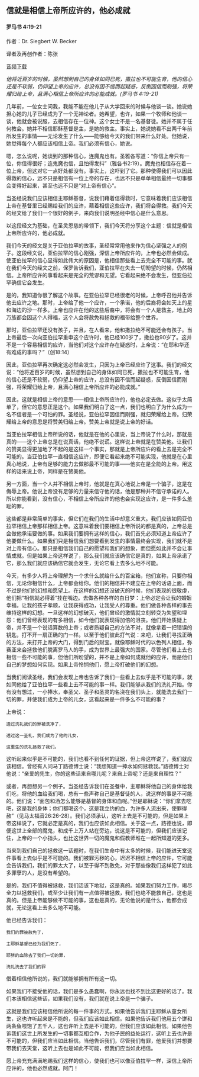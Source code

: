 ﻿## 信就是相信上帝所应许的，他必成就

#### 罗马书 4:19-21

作者：Dr. Siegbert W. Becker

译者及再创作者：陈张

[音频下载](https://link.jscdn.cn/1drv/aHR0cHM6Ly8xZHJ2Lm1zL3UvcyFBaW5LWUhaYVJhLW5sa2YyRlUweWg4M3NjWHdBP2U9b3ZTVGxi.mp3)  

*他将近百岁的时候，虽然想到自己的身体如同已死，撒拉也不可能生育，他的信心还是不软弱，仍仰望上帝的应许，总没有因不信而起疑惑，反倒因信而刚强，将荣耀归给上帝，且满心相信上帝所应许的必能成就。(罗马书 4:19-21)*

几年前，一位女士问我，我能不能在他儿子从大学回来的时候与他谈一谈。她说她担心她的儿子已经成为了一个无神论者。她希望，也许，如果一个牧师和他谈一谈，他就会被说服，去相信存在一位神。这个女士不是一名基督徒。她并不属于任何教会。她并不相信耶稣基督是主，是她的救主。事实上，她说她看不出两千年前所发生的事情——无论发生了什么——能够给今天的我们带来什么好处。但她说，她觉得每个人都应该相信上帝。我们必须有信心，她说。

嗯，怎么说呢，她谈到的那种信心，连魔鬼也有。圣雅各写道：“你信上帝只有一位，你信得很好；连鬼魔也信，且怕得发抖”（雅各书2:19）。魔鬼也相信存在着一位上帝，但这对它一点好处都没有。事实上，这吓到了它。那种使得我们可以因此得救的信心，远不只是相信有一位上帝的存在，也远不只是单单相信最终一切事都会变得好起来，甚至也远不只是“对上帝有信心”。

当圣经说我们应该相信主耶稣基督，说我们藉着信得救时，它意味着我们应该相信上帝在基督里已经赐给我们的应许，藉着相信这些应许，我们将会得救。我们今天的经文给了我们一个很好的例子，来向我们说明圣经中信心是什么意思。

以这段经文为基础，在圣灵恩慈的带领下，我们今天将分享这个主题：信就是相信上帝所应许的，他必成就。

我们今天的经文是关于亚伯拉罕的故事，圣经常常用他来作为信心坚强之人的例子。这段经文说，亚伯拉罕的信心刚强，深信上帝所应许的，上帝也必然会做成。使亚伯拉罕的信心显得如此伟大的原因是，他相信那些看上去完全不可能的事。就在我们今天的经文之前，保罗告诉我们，亚伯拉罕在失去一切盼望的时候，仍然相信。上帝所应许的事看起来是完全的荒谬和无望。它看起来绝不会发生，但亚伯拉罕确信它会发生。

是的，我知道你很了解这个故事。在亚伯拉罕已经很老的时候，上帝呼召他并告诉他去应许之地。那时，上帝给了他一个应许，一个承诺，他的后裔将会如天上的星和海边的沙一样多。上帝也应许在他的这些后裔中，将会有一个人是救主，地上的万族都会因这个人得福，这个人会将赦免和拯救的福带给整个世界。

那时，亚伯拉罕还没有孩子，并且，在人看来，他和撒拉绝不可能还会有孩子。当上帝最后一次向亚伯拉罕重申这个应许时，他已经100岁了，撒拉也90岁了。这并不是一个容易相信的应许，当他们对这个应许存在疑惑时，上帝说：“在耶和华还有难成的事吗？”（创18:14）

因此，亚伯拉罕再次确定这必然会发生，只因为上帝已经应许了这事。我们的经文说：“他将近百岁的时候，虽然想到自己的身体如同已死，撒拉也不可能生育，他的信心还是不软弱，仍仰望上帝的应许，总没有因不信而起疑惑，反倒因信而刚强，将荣耀归给上帝，且满心相信上帝所应许的必能成就。”

因此，这就是相信上帝的意思——相信上帝所应许的，他也必定去做。这似乎太简单了，但它的意思正是这个。如果我们明白了这一点，我们也明白了为什么成为一名不信者是一个可怕的罪。圣经说，亚伯拉罕因信而刚强，就归荣耀给上帝。归荣耀给上帝的意思是将赞美归给上帝。赞美上帝就是说上帝的好话。

当亚伯拉罕相信上帝所说的话，他就是在他的心里说，当上帝说了什么时，那就是真的——这个上帝总是在说真话，他绝不说谎。这样说上帝就是在赞美他。让我们的赞美显得更加地了不起的是这样一个事实，那就是上帝所应许的看上去是完全不可能的。当亚伯拉罕一直相信这应许，即便它看起来绝不可能实现，他就是在心里真心地说，上帝有足够的能力去做那最不可能的事——他实在是全能的上帝。用这样的话来说上帝，同样是在赞美他。

另一方面，当一个人并不相信上帝时，他就是在真心地说上帝是一个骗子，这是在侮辱上帝。他说上帝没有足够的力量来信守他的话，他是那种并不信守承诺的人。所以你能看到，没有信心，不相信上帝所应许的他也会实现这应许，是一件多么羞耻的罪。

这些都是非常简单的事实，但它们在我们的生活中却意义重大。我们应该如同亚伯拉罕相信上帝那样相信上帝。这意味着我们要相信上帝所说的都是真的，上帝总是会做他承诺要做的事。如果我们要拥有这样的信心，我们首先必须知道上帝应许了他要做什么。如果我们只是相信我们想要看到发生的事情最终会实现，我们就不是对上帝有信心。那只是相信我们自己的愿望和我们的想象，而但愿如此并不会让事情成就。但是如果上帝这样说了，那么我们就应该确信它是真的，如果上帝承诺了它，那么我们就应该确信它就会发生，无论它看上去多么地不可能。

今天，有多少人将上帝理解为一个求什么就给什么的百宝箱，他们宣称，只要你相信，无论你相信什么，上帝都会给你。他们的相信并不建立在上帝的话语上面，而不过是他们的幻想和愿望上。在这样的幻想还没破灭的时候，他们表现的很敬虔，他们把“相信就必得着”挂在嘴边。去做各种各样的白日梦：上帝必定会让我的婚姻幸福，让我的孩子孝顺，让我获得成功，让我受人的尊重。他们做各种各样的事去维持这样的幻想。一旦这样的幻想破灭，他们曾经的激情就立刻转变为失望和埋怨：他们曾经表现的有多相信，如今他们就表现得加倍的沮丧。他们开始质疑上帝，并不是一个说话算数的上帝；或者质疑自己的方法不对，就像拿着一把错误的钥匙，打不开一扇正确的门一样。以至于他们彼此打气说：来吧，让我们寻找正确的方法，来打开上帝的大门，得到门后的财宝。就像耶稣时代的以色列人相信，弥赛亚来会拯救他们脱离罗马人的手，成为世界上最强大的国家。尽管他们看上去也相信一些不可能的事，但他们所盼望的，并不是上帝如何成就他的应许，而是他们自己的梦想如何实现。如果上帝怜悯他们，愿上帝打破他们的幻想。

当我们阅读圣经，我们会发现上帝也告诉了我们一些看上去似乎是不可能的事，就如同他给了亚伯拉罕一些看上去不可能的事一样。我们能够从我们的洗礼开始。你有没有想过，一小捧水，奉圣父、圣子和圣灵的名浇在我们头上，就能洗去我们一切的罪，并使我们成为上帝的儿女，这看起来是一件多么不可能的事？

上帝说：

	透过洗礼我们的罪被洗净了，

	透过这一圣礼，我们成为了他的儿女，

	这重生的洗礼拯救了我们。

这听起来似乎是不可能的，我们也看不到任何的证据，但上帝这样说了，我们就应该相信。曾经有人问马丁路德博士说：“我想知道一捧水如何拯救我。”路德博士对他说：“亲爱的先生，你的这些话来自哪儿呢？来自上帝呢？还是来自理性？”

或者，再想想另一个例子。当圣经告诉我们在圣餐中，主耶稣将他自己的身体给我们吃，将他的血给我们喝，总有一些声称自己是基督徒的人，说这样的事是不可能的。他们说：“面包和酒怎么能够是基督的身体和血呢。”但是耶稣说：“你们拿去吃吧，这是我的身体；你们都喝这个，这是我立约的血，为许多人流出来，使罪得赦”（见马太福音26:26-28）。我们必须承认，这听上去是不可能的，但是如果上帝这样说了，它就必定是真的，我们也应该如此相信。关于这一点，路德也说，即便这世上全部的魔鬼，和成千上万人站在旁边，说这是不可能的，但我们应该记住，上帝的一个小指头，也比这世界一切的魔鬼和假教师堆在一起所知道的更多。

当来到我们自己的拯救这一话题时，在我们生命中有太多的时候，我们能进天堂这件事看上去似乎是不可能的。我们被罪污秽的心，迟迟不相信上帝的应许，它可能会告诉我们，我们的罪太大了，以至于得不到赦免，对于那些像我们这样犯了如此多罪孽的人，是没有希望的。

是的，我们不值得被拯救，我们活该下地狱，这是真的。如果我们努力工作，竭尽全力以拯救我们，或至少让我们有一点值得被拯救，我们也绝不能救自己，这也是真的。但是上帝能够做不可能的事，这也是真的，无论他说的是什么，他都会成就，无论这看上去多么地不可能。

他已经告诉我们：

	我们的罪被赦免了，

	主耶稣基督已经为我们死了，

	耶稣的血除去了我们一切的罪，

	洗礼洗去了我们的罪

借着相信他所说的，我们就能够拥有所有这一切。

如果我们不接受他的话，我们是多么愚蠢啊，你永远也找不到比这更好的话了。我们本该相信这些话，如果我们没有，我们就在说上帝是一个骗子。

这就是我们应该相信他所说的每一件事的方式。如果他告诉我们主耶稣从童女所生，这也许听起来是不能的，但我们应该如此相信。如果他告诉我们他用五个饼和两条鱼喂饱了五千人，这也许听上去是不可能的，但我们应该如此相信。如果他告诉我们这世上所发生的一切事都互相合作，为他子民的益处运行，这听上去也许是不可能的，但我们应当如此相信。当他告诉我们，尽管我们有罪，他爱我们并想要带我们去天堂，这听上去也是如此不可能，但我们应当如此相信。

愿上帝充充满满地赐我们这样的信心，使我们也可以像亚伯拉罕一样，深信上帝所应许的，他也必然成就。阿门！